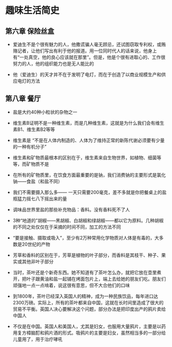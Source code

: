# 趣味生活简史

## 第六章 保险丝盒

- 爱迪生不是个很有魅力的人，他撒谎骗人毫无顾忌，还试图窃取专利权，或贿赂记者，让他们写出有利于他的报道。用一位同时代人的话来说，他身上有“一处真空，他的良心应该就在那里”。但是，他是个很有进取心的、工作很努力的人，他的组织能力也是无人能比的

- 他（爱迪生）的天才并不在于发明了电灯，而在于创造了以商业规模生产和供应电灯的方法

## 第八章 餐厅

- 盐是大约40种小粒状的杂物之一

- 维生素B证明不是一种维生素，而是几种维生素，这就是为什么我们会有维生素B1、维生素B2等等

- 维生素是 “不是在人体内制造的、人体为了维持正常的新陈代谢必须要有少量的一种有机分子”

- 维生素和矿物质最根本的区别在于，维生素来自生物世界，如植物、细菌等等，而矿物质不是

- 在所有的矿物质里，在饮食方面最重要的是钠，我们消费钠的主要形式是氯化钠——食盐（和盐不同）

- 我们不需要摄入那么多—— 一天只需要200毫克，差不多就是你把餐桌上的盐瓶猛力摇七八下摇出来的量

- 调味品世界里盐的那些补充物品：香料。没有香料死不了人

- 3种“地道的”胡椒——黑胡椒、白胡椒和绿胡椒——都以它为原料。几种胡椒的不同之处仅仅在于采摘的时间不同，加工的方法不同

- “要是接触、摄取或吸入”，至少有2万种常用化学物质对人体是有毒的，大多数是20世纪的产物

- 芳草和香料的区别在于，芳草是植物的叶子部分，而香料是其枝干、种子、果实或其他非叶子部分

- 当时，茶叶还是个新奇东西。她不知道有了茶叶怎么办，就把它放在壶里煮开，把叶子跟黄油和盐一起铺在烤面包片上，端上去给她的朋友们吃。朋友们顽强地一点一点啃着，说这很有意思，但不大合他们的口味

- 到1800年，茶叶已经深入英国人的精神，成为一种民族饮品，每年进口达2300万磅。实际上，所有的茶叶都来自中国，这就在长时间里造成了很大的贸易不平衡。英国人决心要解决这个问题，部分办法是把印度出产的鸦片卖给中国人

- 不仅是在中国。英国人和美国人，尤其是妇女，也服用大量鸦片，主要是以药用复方樟脑酊和鸦片酒的形式。吸鸦片的主要是妇女，虽然相当多的一部分给儿童用了，用于治疗哮吼